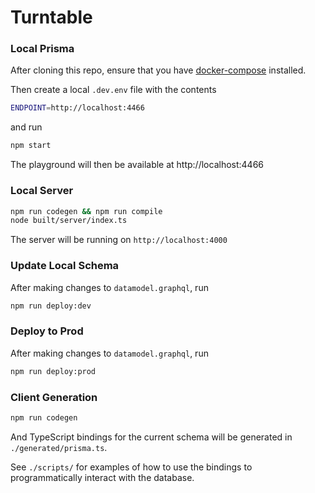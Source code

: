 # Turntable

### Local Prisma

After cloning this repo, ensure that you have [docker-compose](https://docs.docker.com/compose/install/) installed.

Then create a local `.dev.env` file with the contents

```sh
ENDPOINT=http://localhost:4466
```

and run

```sh
npm start
```

The playground will then be available at http://localhost:4466

### Local Server

```sh
npm run codegen && npm run compile
node built/server/index.ts
```

The server will be running on `http://localhost:4000`

### Update Local Schema

After making changes to `datamodel.graphql`, run

```sh
npm run deploy:dev
```

### Deploy to Prod

After making changes to `datamodel.graphql`, run

```sh
npm run deploy:prod
```

### Client Generation

```sh
npm run codegen
```

And TypeScript bindings for the current schema will be generated in `./generated/prisma.ts`.

See `./scripts/` for examples of how to use the bindings to programmatically interact with the database.
